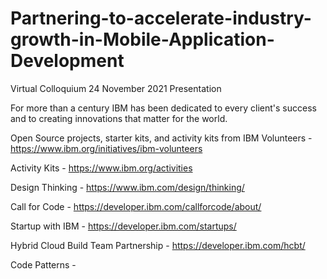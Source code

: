 # Partnering-to-accelerate-industry-growth-in-Mobile-Application-Development
Virtual Colloquium 24 November 2021 Presentation

For more than a century IBM has been dedicated to every client's success and to creating innovations that matter for the world. 

Open Source projects, starter kits, and activity kits from IBM Volunteers - https://www.ibm.org/initiatives/ibm-volunteers

Activity Kits - https://www.ibm.org/activities

Design Thinking - https://www.ibm.com/design/thinking/

Call for Code - https://developer.ibm.com/callforcode/about/

Startup with IBM - https://developer.ibm.com/startups/

Hybrid Cloud Build Team Partnership - https://developer.ibm.com/hcbt/

Code Patterns - 
